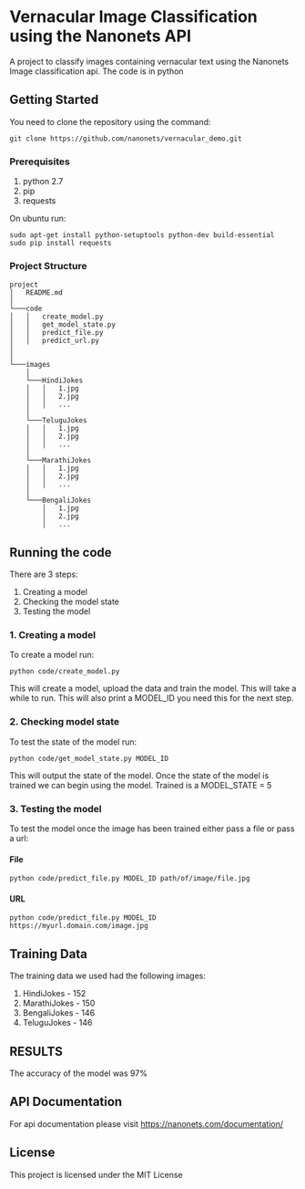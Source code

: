 # Vernacular Image Classification using the Nanonets API

A project to classify images containing vernacular text using the Nanonets Image classification api. The code is in python

## Getting Started

You need to clone the repository using the command:
```
git clone https://github.com/nanonets/vernacular_demo.git
```

### Prerequisites

1. python 2.7
2. pip
3. requests

On ubuntu run:
```
sudo apt-get install python-setuptools python-dev build-essential 
sudo pip install requests
```

### Project Structure

```
project
│   README.md
│
└───code
│   │   create_model.py 
│   │   get_model_state.py 
│   │   predict_file.py
│   │   predict_url.py
│  
│  
└───images
    │
    └───HindiJokes
    │   │   1.jpg
    │   │   2.jpg
    │   │   ...
    │
    └───TeluguJokes
    │   │   1.jpg
    │   │   2.jpg
    │   │   ...
    │   
    └───MarathiJokes
    │   │   1.jpg
    │   │   2.jpg
    │   │   ...
    │   
    └───BengaliJokes
        │   1.jpg
        │   2.jpg
        │   ... 
```

## Running the code
There are 3 steps:
1. Creating a model
2. Checking the model state
3. Testing the model

### 1. Creating a model
To create a model run:
```
python code/create_model.py
```
This will create a model, upload the data and train the model. This will take a while to run. This will also print a MODEL_ID you need this for the next step.

### 2. Checking model state
To test the state of the model run:
```
python code/get_model_state.py MODEL_ID
```

This will output the state of the model. Once the state of the model is trained we can begin using the model. Trained is a MODEL_STATE = 5

### 3. Testing the model

To test the model once the image has been trained either pass a file or pass a url:

#### File
```
python code/predict_file.py MODEL_ID path/of/image/file.jpg
```

#### URL
```
python code/predict_file.py MODEL_ID https://myurl.domain.com/image.jpg
```

## Training Data

The training data we used had the following images:
1. HindiJokes - 152
2. MarathiJokes - 150
3. BengaliJokes - 146
4. TeluguJokes - 146

## RESULTS

The accuracy of the model was 97%


## API Documentation

For api documentation please visit https://nanonets.com/documentation/

## License

This project is licensed under the MIT License